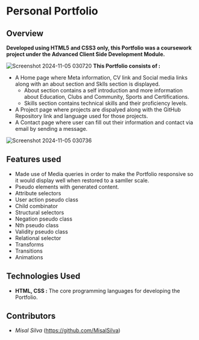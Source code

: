 # Personal Portfolio
## Overview
**Developed using HTML5 and CSS3 only, this Portfolio was a coursework project under the Advanced Client Side Development Module.**

![Screenshot 2024-11-05 030720](https://github.com/user-attachments/assets/162addd1-69f0-4c31-9bd8-63088e1001c7)
**This Portfolio consists of :** 
- A Home page where Meta information, CV link and Social media links along with an about section and Sklls section is displayed.
  - About section contains a self introduction and more information about Education, Clubs and Community, Sports and Certifications.
  - Skills section contains technical skills and their proficiency levels.
- A Project page where projects are dispalyed along with the GitHub Repository link and language used for those projects.
- A Contact page where user can fill out their information and contact via email by sending a message.
  
![Screenshot 2024-11-05 030736](https://github.com/user-attachments/assets/6a9a5ef2-e083-47d3-af78-bfb775171d65)

## **Features used**
- Made use of Media queries in order to make the Portfolio responsive so it would display well when restored to a samller scale.
- Pseudo elements with generated content.
- Attribute selectors
- User action pseudo class
- Child combinator
- Structural selectors
-	Negation pseudo class
-	Nth pseudo class
-	Validity pseudo class
-	Relational selector
-	Transforms
-	Transitions
-	Animations 


## Technologies Used
- **HTML, CSS :** The core programming languages for developing the Portfolio.

## Contributors
- *Misal Silva* (https://github.com/MisalSilva)

